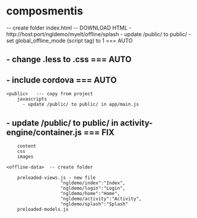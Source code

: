 composmentis
============

<offline-app>   -- create folder
	index.html  -- DOWNLOAD HTML - http://host:port/ngldemo/myelt/offline/splash
	- update /public/ to public/
    - set global_offline_mode (script tag) to 1   === AUTO
##    - change .less to .css   === AUTO
##    - include cordova    === AUTO

	<public>   --- copy from project
		javascripts
		  - update /public/ to public/ in app/main.js
##		   - update /public/ to public/ in activity-engine/container.js  === FIX
		content
		css
		images

	<offline-data>  -- create folder

		preloaded-views.js - new file
			            "ngldemo/index":"Index",
          			    "ngldemo/login":"Login",
			            "ngldemo/home":"Home",
			            "ngldemo/activity":"Activity",
			            "ngldemo/splash":"Splash"
		preloaded-models.js

